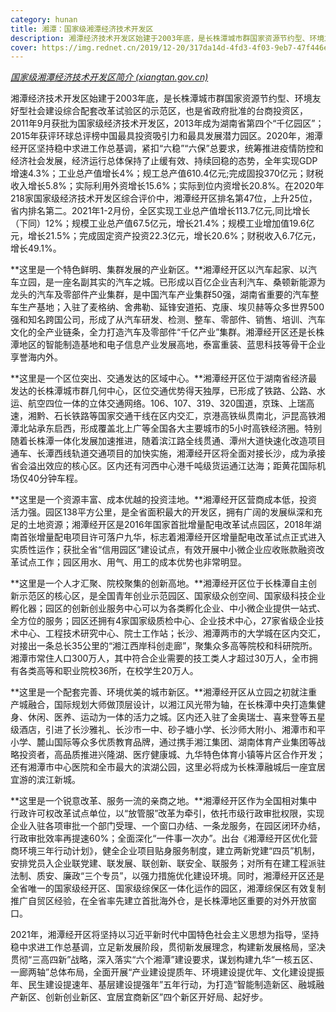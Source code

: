```yaml
---
category: hunan
title: 湘潭：国家级湘潭经济技术开发区
description: 湘潭经济技术开发区始建于2003年底，是长株潭城市群国家资源节约型、环境友好型社会建设综合配套改革试验区的示范区，也是省政府批准的台商投资区，2011年9月获批为国家级经济技术开发区，2013年成为湖南省第四个“千亿园区”；2015年获评环球总评榜中国最具投资吸引力和最具发展潜力园区。
cover: https://img.rednet.cn/2019/12-20/317da14d-4fd3-4f03-9eb7-47f446eab072.png
---
```

*[国家级湘潭经济技术开发区简介 (xiangtan.gov.cn)](http://xtjkq.xiangtan.gov.cn/5894/5901/content_962713.html)*

湘潭经济技术开发区始建于2003年底，是长株潭城市群国家资源节约型、环境友好型社会建设综合配套改革试验区的示范区，也是省政府批准的台商投资区，2011年9月获批为国家级经济技术开发区，2013年成为湖南省第四个“千亿园区”；2015年获评环球总评榜中国最具投资吸引力和最具发展潜力园区。2020年，湘潭经开区坚持稳中求进工作总基调，紧扣“六稳”“六保”总要求，统筹推进疫情防控和经济社会发展，经济运行总体保持了止缓有效、持续回稳的态势，全年实现GDP增速4.3%；工业总产值增长4%；规工总产值610.4亿元;完成固投370亿元；财税收入增长5.8%；实际利用外资增长15.6%；实际到位内资增长20.8%。在2020年218家国家级经济技术开发区综合评价中，湘潭经开区排名第47位，上升25位，省内排名第二。2021年1-2月份，全区实现工业总产值增长113.7亿元,同比增长（下同）12%；规模工业总产值67.5亿元，增长21.4%；规模工业增加值19.6亿元，增长21.5%；完成固定资产投资22.3亿元，增长20.6%；财税收入6.7亿元，增长49.1%。

**这里是一个特色鲜明、集群发展的产业新区。**湘潭经开区以汽车起家、以汽车立园，是一座名副其实的汽车之城。已形成以百亿企业吉利汽车、桑顿新能源为龙头的汽车及零部件产业集群，是中国汽车产业集群50强，湖南省重要的汽车整车生产基地；入驻了麦格纳、舍弗勒、延锋安道拓、克康、埃贝赫等众多世界500强和知名跨国公司，形成了从汽车研发、检测、整车、零部件、销售、培训、汽车文化的全产业链条，全力打造汽车及零部件“千亿产业”集群。湘潭经开区还是长株潭地区的智能制造基地和电子信息产业发展高地，泰富重装、蓝思科技等骨干企业享誉海内外。

**这里是一个区位突出、交通发达的区域中心。**湘潭经开区位于湖南省经济最发达的长株潭城市群几何中心，区位交通优势得天独厚，已形成了铁路、公路、水运、航空四位一体的立体交通网络。106、107、319、320国道，京珠、上瑞高速，湘黔、石长铁路等国家交通干线在区内交汇，京港高铁纵贯南北，沪昆高铁湘潭北站承东启西，形成覆盖北上广等全国各大主要城市的5小时高铁经济圈。特别随着长株潭一体化发展加速推进，随着滨江路全线贯通、潭州大道快速化改造项目通车、长潭西线轨道交通项目的加快实施，湘潭经开区将全面对接长沙，成为承接省会溢出效应的核心区。区内还有河西中心港千吨级货运通江达海；距黄花国际机场仅40分钟车程。

**这里是一个资源丰富、成本优越的投资洼地。**湘潭经开区营商成本低，投资活力强。园区138平方公里，是全省面积最大的开发区，拥有广阔的发展纵深和充足的土地资源；湘潭经开区是2016年国家首批增量配电改革试点园区，2018年湖南首张增量配电项目许可落户九华，标志着湘潭经开区增量配电改革试点正式进入实质性运作；获批全省“信用园区”建设试点，有效开展中小微企业应收账款融资改革试点工作；园区用水、用气、用工的成本优势也非常明显。

**这里是一个人才汇聚、院校聚集的创新高地。**湘潭经开区位于长株潭自主创新示范区的核心区，是全国青年创业示范园区、国家级众创空间、国家级科技企业孵化器；园区的创新创业服务中心可以为各类孵化企业、中小微企业提供一站式、全方位的服务；园区还拥有4家国家级质检中心、企业技术中心，27家省级企业技术中心、工程技术研究中心、院士工作站；长沙、湘潭两市的大学城在区内交汇，对接出一条总长35公里的“湘江西岸科创走廊”，聚集众多高等院校和科研院所。湘潭市常住人口300万人，其中符合企业需要的技工类人才超过30万人，全市拥有各类高等和职业院校36所，在校学生20万人。

**这里是一个配套完善、环境优美的城市新区。**湘潭经开区从立园之初就注重产城融合，国际规划大师做顶层设计，以湘江风光带为轴，在长株潭中央打造集健身、休闲、医养、运动为一体的活力之城。区内还入驻了金奥瑞士、喜来登等五星级酒店，引进了长沙雅礼、长沙市一中、砂子塘小学、长沙师大附小、湘潭市和平小学、麓山国际等众多优质教育品牌，通过携手湘江集团、湖南体育产业集团等战略投资者，高品质推进兴隆湖、医疗健康城、九华特色体育小镇等片区合作开发；还有湘潭市中心医院和全市最大的滨湖公园，这里必将成为长株潭融城后一座宜居宜游的滨江新城。

**这里是一个锐意改革、服务一流的亲商之地。**湘潭经开区作为全国相对集中行政许可权改革试点单位，以“放管服”改革为牵引，依托市级行政审批权限，实现企业入驻各项审批一个部门受理、一个窗口办结、一条龙服务，在园区闭环办结，行政审批效率再提速60%；全面深化“一件事一次办”。出台《湘潭经开区优化营商环境三年行动计划》，健全企业项目贴身服务制度，建立两新党建“四员”机制，安排党员入企业联党建、联发展、联创新、联安全、联服务；对所有在建工程派驻法制、质安、廉政“三个专员”，以强力措施优化建设环境。同时，湘潭经开区还是全省唯一的国家级经开区、国家级综保区一体化运作的园区，湘潭综保区有效复制推广自贸区经验，在全省率先建立首批海外仓，是长株潭地区重要的对外开放窗口。

2021年，湘潭经开区将坚持以习近平新时代中国特色社会主义思想为指导，坚持稳中求进工作总基调，立足新发展阶段，贯彻新发展理念，构建新发展格局，坚决贯彻“三高四新”战略，深入落实“六个湘潭”建设要求，谋划构建九华“一核五区、一廊两轴”总体布局，全面开展“产业建设提质年、环境建设提优年、文化建设提振年、民生建设提速年、基层建设提强年”五年行动，为打造“智能制造新区、融城融产新区、创新创业新区、宜居宜商新区”四个新区开好局、起好步。